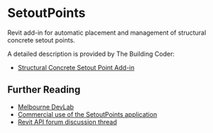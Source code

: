 SetoutPoints
============

Revit add-in for automatic placement and management of structural concrete setout points.

A detailed description is provided by The Building Coder:

- [Structural Concrete Setout Point Add-in](http://thebuildingcoder.typepad.com/blog/2012/08/structural-concrete-setout-point-add-in.html)

Further Reading
---------------

- [Melbourne DevLab](http://thebuildingcoder.typepad.com/blog/2012/03/melbourne-devlab.html)
- [Commercial use of the SetoutPoints application](http://thebuildingcoder.typepad.com/blog/2013/01/basic-file-info-and-rvt-file-version.html)
- [Revit API forum discussion thread](http://forums.autodesk.com/t5/revit-api/jeremy-s-setoutpoint/m-p/5372337)
